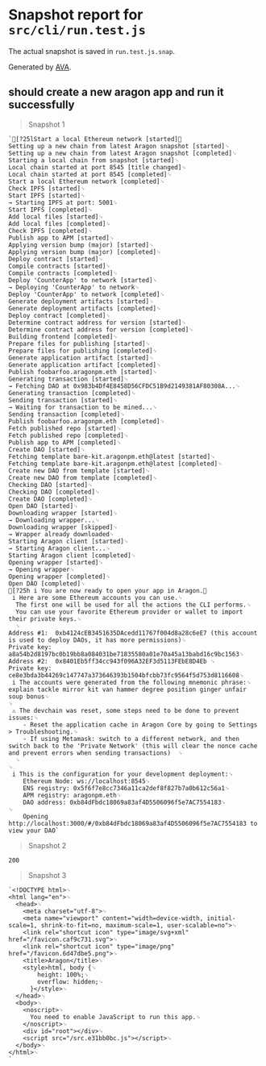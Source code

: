 # Snapshot report for `src/cli/run.test.js`

The actual snapshot is saved in `run.test.js.snap`.

Generated by [AVA](https://ava.li).

## should create a new aragon app and run it successfully

> Snapshot 1

    `[?25lStart a local Ethereum network [started]␊
    Setting up a new chain from latest Aragon snapshot [started]␊
    Setting up a new chain from latest Aragon snapshot [completed]␊
    Starting a local chain from snapshot [started]␊
    Local chain started at port 8545 [title changed]␊
    Local chain started at port 8545 [completed]␊
    Start a local Ethereum network [completed]␊
    Check IPFS [started]␊
    Start IPFS [started]␊
    → Starting IPFS at port: 5001␊
    Start IPFS [completed]␊
    Add local files [started]␊
    Add local files [completed]␊
    Check IPFS [completed]␊
    Publish app to APM [started]␊
    Applying version bump (major) [started]␊
    Applying version bump (major) [completed]␊
    Deploy contract [started]␊
    Compile contracts [started]␊
    Compile contracts [completed]␊
    Deploy 'CounterApp' to network [started]␊
    → Deploying 'CounterApp' to network␊
    Deploy 'CounterApp' to network [completed]␊
    Generate deployment artifacts [started]␊
    Generate deployment artifacts [completed]␊
    Deploy contract [completed]␊
    Determine contract address for version [started]␊
    Determine contract address for version [completed]␊
    Building frontend [completed]␊
    Prepare files for publishing [started]␊
    Prepare files for publishing [completed]␊
    Generate application artifact [started]␊
    Generate application artifact [completed]␊
    Publish foobarfoo.aragonpm.eth [started]␊
    Generating transaction [started]␊
    → Fetching DAO at 0x983b4Df4E8458D56CFDC51B9d2149381AF80308A...␊
    Generating transaction [completed]␊
    Sending transaction [started]␊
    → Waiting for transaction to be mined...␊
    Sending transaction [completed]␊
    Publish foobarfoo.aragonpm.eth [completed]␊
    Fetch published repo [started]␊
    Fetch published repo [completed]␊
    Publish app to APM [completed]␊
    Create DAO [started]␊
    Fetching template bare-kit.aragonpm.eth@latest [started]␊
    Fetching template bare-kit.aragonpm.eth@latest [completed]␊
    Create new DAO from template [started]␊
    Create new DAO from template [completed]␊
    Checking DAO [started]␊
    Checking DAO [completed]␊
    Create DAO [completed]␊
    Open DAO [started]␊
    Downloading wrapper [started]␊
    → Downloading wrapper...␊
    Downloading wrapper [skipped]␊
    → Wrapper already downloaded␊
    Starting Aragon client [started]␊
    → Starting Aragon client...␊
    Starting Aragon client [completed]␊
    Opening wrapper [started]␊
    → Opening wrapper␊
    Opening wrapper [completed]␊
    Open DAO [completed]␊
    [?25h i You are now ready to open your app in Aragon.␊
     i Here are some Ethereum accounts you can use.␊
      The first one will be used for all the actions the CLI performs.␊
      You can use your favorite Ethereum provider or wallet to import their private keys.␊
      ␊
    Address #1:  0xb4124cEB3451635DAcedd11767f004d8a28c6eE7 (this account is used to deploy DAOs, it has more permissions)␊
    Private key: a8a54b2d8197bc0b19bb8a084031be71835580a01e70a45a13babd16c9bc1563␊
    Address #2:  0x8401Eb5ff34cc943f096A32EF3d5113FEbE8D4Eb ␊
    Private key: ce8e3bda3b44269c147747a373646393b1504bfcbb73fc9564f5d753d8116608␊
     i The accounts were generated from the following mnemonic phrase:␊
    explain tackle mirror kit van hammer degree position ginger unfair soup bonus␊
    ␊
     ⚠ The devchain was reset, some steps need to be done to prevent issues:␊
        - Reset the application cache in Aragon Core by going to Settings > Troubleshooting.␊
        - If using Metamask: switch to a different network, and then switch back to the 'Private Network' (this will clear the nonce cache and prevent errors when sending transactions)  ␊
      ␊
    ␊
     i This is the configuration for your development deployment:␊
        Ethereum Node: ws://localhost:8545␊
        ENS registry: 0x5f6f7e8cc7346a11ca2def8f827b7a0b612c56a1␊
        APM registry: aragonpm.eth␊
        DAO address: 0xb84dFbdc18069a83af4D5506096f5e7AC7554183␊
    ␊
        Opening http://localhost:3000/#/0xb84dFbdc18069a83af4D5506096f5e7AC7554183 to view your DAO`

> Snapshot 2

    200

> Snapshot 3

    `<!DOCTYPE html>␊
    <html lang="en">␊
      <head>␊
        <meta charset="utf-8">␊
        <meta name="viewport" content="width=device-width, initial-scale=1, shrink-to-fit=no, maximum-scale=1, user-scalable=no">␊
        <link rel="shortcut icon" type="image/svg+xml" href="/favicon.caf9c731.svg">␊
        <link rel="shortcut icon" type="image/png" href="/favicon.6d47dbe5.png">␊
        <title>Aragon</title>␊
        <style>html, body {␊
            height: 100%;␊
            overflow: hidden;␊
          }</style>␊
      </head>␊
      <body>␊
        <noscript>␊
          You need to enable JavaScript to run this app.␊
        </noscript>␊
        <div id="root"></div>␊
        <script src="/src.e31bb0bc.js"></script>␊
      </body>␊
    </html>␊
    `
